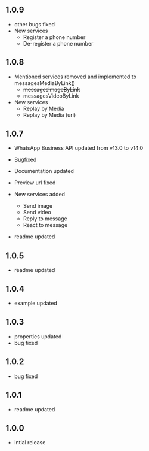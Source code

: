 ## 1.0.9

* other bugs fixed
* New services
  * Register a phone number
  * De-register a phone number

## 1.0.8

* Mentioned services removed and implemented to messagesMediaByLink()
  * ~~messagesImageByLink~~
  * ~~messagesVideoByLink~~
* New services
  * Replay by Media
  * Replay by Media (url)

## 1.0.7

* WhatsApp Business API updated from v13.0 to v14.0
* Bugfixed
* Documentation updated
* Preview url fixed
* New services added
  * Send image
  * Send video
  * Reply to message
  * React to message

* readme updated
## 1.0.5

* readme updated
## 1.0.4

* example updated
## 1.0.3

* properties updated
* bug fixed
## 1.0.2

* bug fixed
## 1.0.1

* readme updated
## 1.0.0

* intial release